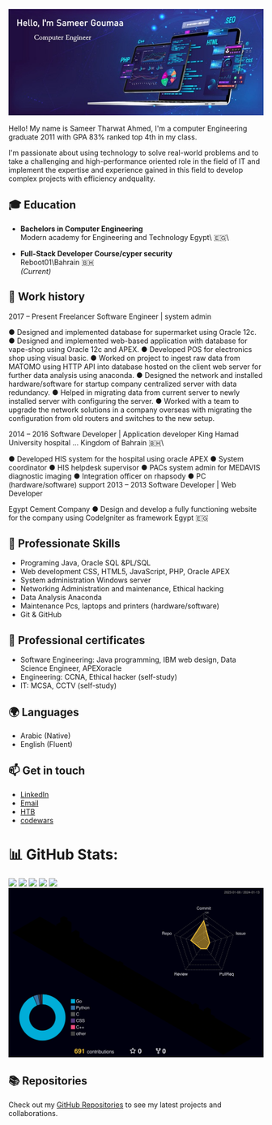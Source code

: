 ![Header](./github-header-image.jpg)

Hello! My name is Sameer Tharwat Ahmed, I'm a computer Engineering graduate 2011 with GPA 83% ranked top 4th in my class.

I'm passionate about using technology to solve real-world problems and to take a challenging and high-performance oriented role in the field of IT and implement the expertise and experience gained in this field to develop complex projects with efficiency andquality.

## 🎓 Education

- **Bachelors in Computer Engineering**\
  Modern academy for Engineering and Technology
  Egypt\ 🇪🇬\
  
- **Full-Stack Developer Course/cyper security**\
  Reboot01\Bahrain 🇧🇭\
  _(Current)_

## 💼 Work history
2017 – Present Freelancer Software Engineer | system admin

● Designed and implemented database for supermarket using Oracle 12c.
● Designed and implemented web-based application with database for vape-shop
using Oracle 12c and APEX.
● Developed POS for electronics shop using visual basic.
● Worked on project to ingest raw data from MATOMO using HTTP API into
database hosted on the client web server for further data analysis using
anaconda.
● Designed the network and installed hardware/software for startup company
centralized server with data redundancy.
● Helped in migrating data from current server to newly installed server with
configuring the server.
● Worked with a team to upgrade the network solutions in a company overseas with
migrating the configuration from old routers and switches to the new setup.

2014 – 2016 Software Developer | Application developer
King Hamad University hospital ... Kingdom of Bahrain 🇧🇭\

● Developed HIS system for the hospital using oracle APEX
● System coordinator
● HIS helpdesk supervisor
● PACs system admin for MEDAVIS diagnostic imaging
● Integration officer on rhapsody
● PC (hardware/software) support
2013 – 2013 Software Developer | Web Developer

Egypt Cement Company
● Design and develop a fully functioning website for the company using CodeIgniter
as framework
Egypt 🇪🇬

## 💼 Professionate Skills

- Programing Java, Oracle SQL &amp;PL/SQL
- Web development CSS, HTML5, JavaScript, PHP, Oracle APEX
- System administration Windows server
- Networking Administration and maintenance, Ethical hacking
- Data Analysis Anaconda
- Maintenance Pcs, laptops and printers (hardware/software)
- Git & GitHub

## 📜 Professional certificates

- Software Engineering: Java programming, IBM web design, Data Science Engineer, APEXoracle
- Engineering: CCNA, Ethical hacker (self-study)
- IT: MCSA, CCTV (self-study)

## 🌍 Languages

- Arabic (Native)
- English (Fluent)

## 📫 Get in touch
- [LinkedIn](www.linkedin.com/in/sameer-goumaa)
- [Email](mailto:engsameergoumaa@gmail.com)
- [HTB](https://app.hackthebox.com/profile/1747462)
- [codewars](https://www.codewars.com/users/SameerGoumaa)
  
# 📊 GitHub Stats:

![](http://sahmed-g2.vercel.app/api/cards/profile-details?username=sahmedG&theme=nightowl)
![](http://sahmed-g2.vercel.app/api/cards/repos-per-language?username=sahmedG&theme=nightowl)
![](http://sahmed-g2.vercel.app/api/cards/most-commit-language?username=sahmedG&theme=nightowl)
![](http://sahmed-g2.vercel.app/api/cards/stats?username=sahmedG&theme=nightowl)
![](http://sahmed-g2.vercel.app/api/cards/productive-time?username=sahmedG&theme=nightowl&utcOffset=3)
![](./profile-3d-contrib/profile-night-rainbow.svg)

## 📚 Repositories

Check out my [GitHub Repositories](https://github.com/sahmedG?tab=repositories) to see my latest projects and collaborations.